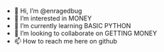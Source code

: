 - 👋 Hi, I’m @enragedbug
- 👀 I’m interested in MONEY
- 🌱 I’m currently learning BASIC PYTHON
- 💞️ I’m looking to collaborate on GETTING MONEY
- 📫 How to reach me here on github 

<!---
enragedbug/enragedbug is a ✨ special ✨ repository because its `README.md` (this file) appears on your GitHub profile.
You can click the Preview link to take a look at your changes.
--->
